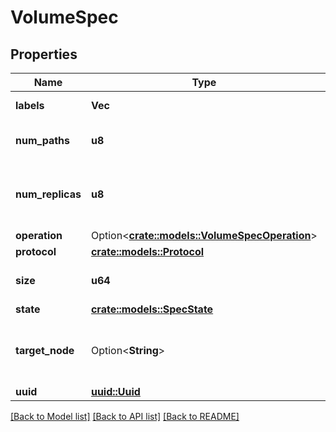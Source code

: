 # VolumeSpec

## Properties

Name | Type | Description | Notes
------------ | ------------- | ------------- | -------------
**labels** | **Vec<String>** | Volume labels. | 
**num_paths** | **u8** | Number of front-end paths. | 
**num_replicas** | **u8** | Number of children the volume should have. | 
**operation** | Option<[**crate::models::VolumeSpecOperation**](VolumeSpec_operation.md)> |  | [optional]
**protocol** | [**crate::models::Protocol**](Protocol.md) |  | 
**size** | **u64** | Size that the volume should be. | 
**state** | [**crate::models::SpecState**](SpecState.md) |  | 
**target_node** | Option<**String**> | The node where front-end IO will be sent to | [optional]
**uuid** | [**uuid::Uuid**](uuid::Uuid.md) | Volume Id | 

[[Back to Model list]](../README.md#documentation-for-models) [[Back to API list]](../README.md#documentation-for-api-endpoints) [[Back to README]](../README.md)


